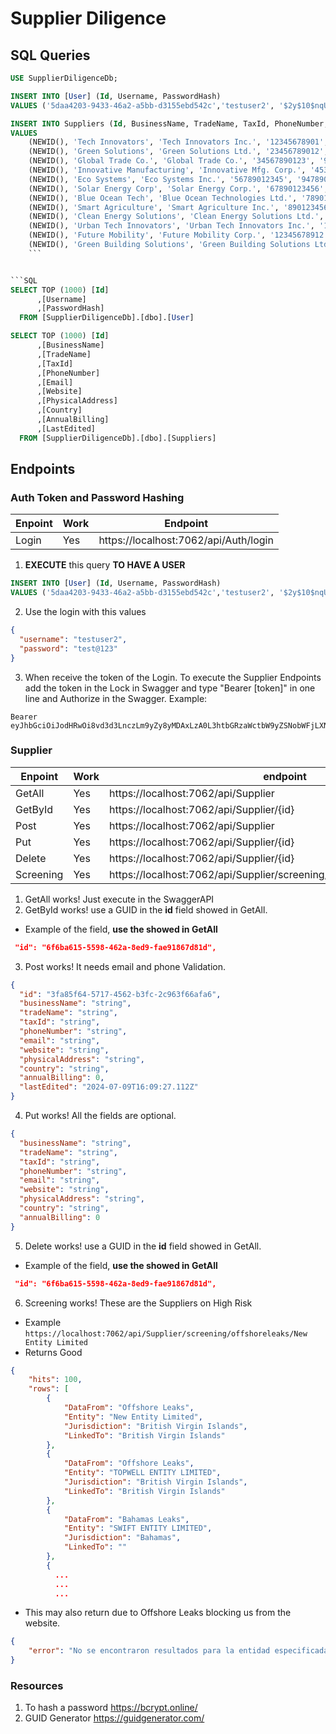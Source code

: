 # Supplier Diligence


## SQL Queries

```SQL
USE SupplierDiligenceDb;

INSERT INTO [User] (Id, Username, PasswordHash) 
VALUES ('5daa4203-9433-46a2-a5bb-d3155ebd542c','testuser2', '$2y$10$nqUq7pfBf8vIKRwsJrwDu.arfRCQBkV0ROn5uw36HNJ4hNl3/2Ghe');

INSERT INTO Suppliers (Id, BusinessName, TradeName, TaxId, PhoneNumber, Email, Website, PhysicalAddress, Country, AnnualBilling, LastEdited)
VALUES
    (NEWID(), 'Tech Innovators', 'Tech Innovators Inc.', '12345678901', '984567890', 'contact@techinnovators.co.in', 'https://techinnovators.co.in/', '123 Innovation Drive, Tech City', 'India', 5000000.00, GETDATE()),
    (NEWID(), 'Green Solutions', 'Green Solutions Ltd.', '23456789012', '9745678901', 'info@greensolutions.eu', 'https://greensolutions.eu/', '456 Eco Street, Green City', 'Germany', 7500000.00, GETDATE()),
    (NEWID(), 'Global Trade Co.', 'Global Trade Co.', '34567890123', '9656789012', 'support@globaltradeco.store', 'https://www.globaltradeco.store/', '789 Trade Avenue, Commerce City', 'USA', 10000000.00, GETDATE()),
    (NEWID(), 'Innovative Manufacturing', 'Innovative Mfg. Corp.', '45345678301', '946789123', 'sales@innovativemfg.ca', 'https://www.innovativemfg.ca/', '101 Manufacturing Road, Industry City', 'Canada', 8500000.00, GETDATE()),
    (NEWID(), 'Eco Systems', 'Eco Systems Inc.', '56789012345', '9478901234', 'admin@ecos.com', 'https://www.ecos.com/', '202 Sustainability Blvd, Eco City', 'UK', 9500000.00, GETDATE()),
	(NEWID(), 'Solar Energy Corp', 'Solar Energy Corp.', '67890123456', '9876543210', 'contact@solarenergycorp.com', 'https://www.solarenergycorp.com/', '303 Solar Way, Sun City', 'Australia', 12000000.00, GETDATE()),
	(NEWID(), 'Blue Ocean Tech', 'Blue Ocean Technologies Ltd.', '78901234567', '9567890123', 'info@blueoceantech.io', 'https://www.blueoceantech.io/', '404 Ocean Drive, Marine City', 'USA', 6200000.00, GETDATE()),
	(NEWID(), 'Smart Agriculture', 'Smart Agriculture Inc.', '89012345678', '9678901234', 'support@smartagriculture.org', 'https://www.smartagriculture.org/', '505 Agro Lane, Farming City', 'Brazil', 5300000.00, GETDATE()),
	(NEWID(), 'Clean Energy Solutions', 'Clean Energy Solutions Ltd.', '90123456789', '9789012345', 'contact@cleanenergysolutions.com', 'https://www.cleanenergysolutions.com/', '606 Renewable Road, Energy City', 'Denmark', 9800000.00, GETDATE()),
	(NEWID(), 'Urban Tech Innovators', 'Urban Tech Innovators Inc.', '11234567890', '9890123456', 'info@urbantechinnovators.com', 'https://www.urbantechinnovators.com/', '707 Cityscape Blvd, Urban City', 'Japan', 7100000.00, GETDATE()),
	(NEWID(), 'Future Mobility', 'Future Mobility Corp.', '12345678912', '9901234567', 'support@futuremobility.co', 'https://www.futuremobility.co/', '808 Transport Ave, Mobility City', 'Netherlands', 8900000.00, GETDATE()),
	(NEWID(), 'Green Building Solutions', 'Green Building Solutions Ltd.', '23456789023', '9512345678', 'sales@greenbuildingsolutions.com', 'https://www.greenbuildingsolutions.com/', '909 Construction Rd, Build City', 'Singapore', 7500000.00, GETDATE())
	```


```SQL
SELECT TOP (1000) [Id]
      ,[Username]
      ,[PasswordHash]
  FROM [SupplierDiligenceDb].[dbo].[User]

SELECT TOP (1000) [Id]
      ,[BusinessName]
      ,[TradeName]
      ,[TaxId]
      ,[PhoneNumber]
      ,[Email]
      ,[Website]
      ,[PhysicalAddress]
      ,[Country]
      ,[AnnualBilling]
      ,[LastEdited]
  FROM [SupplierDiligenceDb].[dbo].[Suppliers]
```

## Endpoints
### Auth Token and Password Hashing
|Enpoint| Work|Endpoint|
|---|---|---|
|Login|Yes|https://localhost:7062/api/Auth/login|


1. <b>EXECUTE</b> this query <b>TO HAVE A USER</b>
```SQL
INSERT INTO [User] (Id, Username, PasswordHash) 
VALUES ('5daa4203-9433-46a2-a5bb-d3155ebd542c','testuser2', '$2y$10$nqUq7pfBf8vIKRwsJrwDu.arfRCQBkV0ROn5uw36HNJ4hNl3/2Ghe');
```

2. Use the login with this values
```json
{
  "username": "testuser2",
  "password": "test@123"
}
```

3. When receive the token of the Login. To execute the Supplier Endpoints add the token in the Lock in Swagger and type "Bearer [token]" in one line and Authorize in the Swagger. Example:
```
Bearer eyJhbGciOiJodHRwOi8vd3d3LnczLm9yZy8yMDAxLzA0L3htbGRzaWctbW9yZSNobWFjLXNoYTI1NiIsInR5cCI6IkpXVCJ9.eyJodHRwOi8vc2NoZW1hcy54bWxzb2FwLm9yZy93cy8yMDA1LzA1L2lkZW50aXR5L2NsYWltcy9uYW1lIjoidGVzdHVzZXIyIiwiZXhwIjoxNzIwNjIwNDkzfQ.AM6RgBQekPo7TewvpkBPZovaxItrbOldnw6B_B1WdD0
```


### Supplier
|Enpoint| Work|endpoint|
|---|---|---|
|GetAll|Yes|https://localhost:7062/api/Supplier|
|GetById|Yes|https://localhost:7062/api/Supplier/{id}|
|Post|Yes|https://localhost:7062/api/Supplier|
|Put|Yes|https://localhost:7062/api/Supplier/{id}|
|Delete|Yes|https://localhost:7062/api/Supplier/{id}|
|Screening|Yes|https://localhost:7062/api/Supplier/screening/offshoreleaks/{entity_name}|

1. GetAll works! Just execute in the SwaggerAPI
2. GetById works! use a GUID in the <b>id</b> field showed in GetAll.
* Example of the field, <b>use the showed in GetAll</b>
```json
 "id": "6f6ba615-5598-462a-8ed9-fae91867d81d",
```

3. Post works! It needs email and phone Validation.

```json
{
  "id": "3fa85f64-5717-4562-b3fc-2c963f66afa6",
  "businessName": "string",
  "tradeName": "string",
  "taxId": "string",
  "phoneNumber": "string",
  "email": "string",
  "website": "string",
  "physicalAddress": "string",
  "country": "string",
  "annualBilling": 0,
  "lastEdited": "2024-07-09T16:09:27.112Z"
}
```
4. Put works! All the fields are optional.

```json
{
  "businessName": "string",
  "tradeName": "string",
  "taxId": "string",
  "phoneNumber": "string",
  "email": "string",
  "website": "string",
  "physicalAddress": "string",
  "country": "string",
  "annualBilling": 0
}
```
5. Delete works! use a GUID in the <b>id</b> field showed in GetAll.
* Example of the field, <b>use the showed in GetAll</b>
```json
 "id": "6f6ba615-5598-462a-8ed9-fae91867d81d",
```

6. Screening works! These are the Suppliers on High Risk
* Example <br>
`
https://localhost:7062/api/Supplier/screening/offshoreleaks/New Entity Limited
`
* Returns Good
```json
{
    "hits": 100,
    "rows": [
        {
            "DataFrom": "Offshore Leaks",
            "Entity": "New Entity Limited",
            "Jurisdiction": "British Virgin Islands",
            "LinkedTo": "British Virgin Islands"
        },
        {
            "DataFrom": "Offshore Leaks",
            "Entity": "TOPWELL ENTITY LIMITED",
            "Jurisdiction": "British Virgin Islands",
            "LinkedTo": "British Virgin Islands"
        },
        {
            "DataFrom": "Bahamas Leaks",
            "Entity": "SWIFT ENTITY LIMITED",
            "Jurisdiction": "Bahamas",
            "LinkedTo": ""
        },
        {
          ...
          ...
          ...
```
* This may also return due to Offshore Leaks blocking us from the website.
```json
{
    "error": "No se encontraron resultados para la entidad especificada."
}
```


### Resources
1. To hash a password
https://bcrypt.online/
2. GUID Generator
https://guidgenerator.com/






